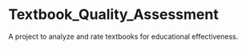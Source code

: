 # Textbook_Quality_Assessment
A project to analyze and rate textbooks for educational effectiveness.
